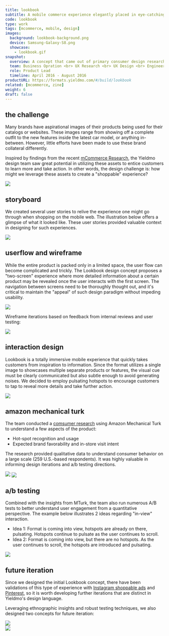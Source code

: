 ```yaml
---
title: lookbook
subtitle: A mobile commerce experience elegantly placed in eye-catching, interactive brand context that helps product showcase and drives user engagement. 
code: lookbook
type: work
tags: [mcommerce, mobile, design]
images:
  background: lookbook-background.png
  device: Samsung-Galaxy-S8.png
  showcase: 
    - lookbook.gif
snapshot:
  overview: A concept that came out of primary consumer design research on how people discover and purchase brands/products, Lookbook presents a group of products in their natural setting (a room of furniture, a model wearing clothing items, etc.), and allows individual items to be clicked to explore more within the format.
  team: Business Opration <br> UX Research <br> UX Design <br> Engineering <br> A/B Testing <br> Data Insights
  role: Product Lead
  timeline: April 2016 - August 2016
productURL: https://formats.yieldmo.com/#/build/lookbook
related: [mcommerce, zine]
weight: 6
draft: false
---
```


## the challenge

Many brands have aspirational images of their products being used for their catalogs or websites. These images range from showing off a complete outfit to the new features inside the latest car model, or anything in-between. However, little efforts have been made to use these brand collateral differently. 

Inspired by findings from the recent [mCommerce Research](/work/mobile-commerce-research/), the Yieldmo design team saw great potential in utilizing these assets to entice customers to learn more and take action. In other words, the design challenge is: how might we leverage these assets to create a "shoppable" experience?

<div><img src="/work/lookbook/versatility.jpg"></div>

## storyboard

We created several user stories to relive the experience one might go through when shopping on the mobile web. The illustration below offers a glimpse of what it looked like. These user stories provided valuable context in designing for such experiences.

<div><img src="/work/lookbook/lookbook-storyboard.jpg"></div>

## userflow and wireframe 

While the entire product is packed only in a limited space, the user flow can become complicated and trickly. The Lookbook design concept proposes a "two-screen" experience where more detailed information about a certain product may be revealed once the user interacts with the first screen. The navigation between screens need to be thoroughly thought out, and it's critical to maintain the "appeal" of such design paradigm without impeding usability. 

<div><img src="/work/lookbook/userflow.jpg"></div>

Wireframe iterations based on feedback from internal reviews and user testing:

<div><img src="/work/lookbook/wireframe.png"></div>


## interaction design

Lookbook is a totally immersive mobile experience that quickly takes customers from inspiration to information. Since the format utilizes a single image to showcases multiple separate products or features, the visual cue must be clearly communicated but also subtle enough to avoid generating noises. We decided to employ pulsating hotspots to encourage customers to tap to reveal more details and take further action. 

<div><img src="/work/lookbook/interactions.png"></div>

## amazon mechanical turk

The team conducted a [comsumer research](https://www.surveymonkey.com/r/LookbookMTurkPreview) using Amazon Mechanical Turk to understand a few aspects of the product:

- Hot-spot recognition and usage
- Expected brand favorability and in-store visit intent

The research provided qualitative data to understand consumer behavior on a large scale (259 U.S.-based respondents). It was highly valuable in informing design iterations and a/b testing directions. 

<div class="double clearfix">
	<img src="/work/lookbook/mturk-1.png">
	<img style="vertical-align: bottom;" src="/work/lookbook/mturk-2.png">
</div>


## a/b testing

Combined with the insights from MTurk, the team also run numerous A/B tests to better understand user engagement from a quantitative perspective. The example below illustrates 2 ideas regarding "in-view" interaction.

- Idea 1: Format is coming into view, hotspots are already on there, pulsating. Hotspots continue to pulsate as the user continues to scroll.
- Idea 2: Format is coming into view, but there are no hotspots. As the user continues to scroll, the hotspots are introduced and pulsating.

<div><img src="/work/lookbook/ab-test.png"></div>


## future iteration

Since we designed the initial Lookbook concept, there have been validations of this type of experience with [Instagram shoppable ads](http://www.adweek.com/digital/retailers-can-now-make-instagram-posts-much-more-shoppable/) and [Pinterest](https://blog.pinterest.com/en/search-outside-box-new-pinterest-visual-discovery-tools), so it is worth developing further iterations that are distinct in Yieldmo's design language.

Leveraging ethnographic insights and robust testing techniques, we also designed two concepts for future iteration:

<div><img src="/work/lookbook/slider.jpg"></div>
<div><img src="/work/lookbook/payment.png"></div>
